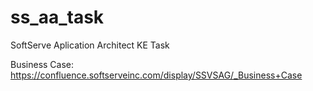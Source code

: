 # ss_aa_task
SoftServe Aplication Architect KE Task

Business Case: https://confluence.softserveinc.com/display/SSVSAG/_Business+Case
